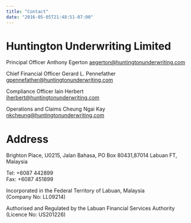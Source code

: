 ```yaml
---
title: "Contact"
date: "2016-05-05T21:48:51-07:00"
---
```

# Huntington Underwriting Limited

Principal Officer
Anthony Egerton
<aegerton@huntingtonunderwriting.com>

Chief Financial Officer
Gerard L. Pennefather
<gpennefather@huntingtonunderwriting.com>

Compliance Officer
Iain Herbert  
<iherbert@huntingtonunderwriting.com>

Operations and Claims
Cheung Ngai Kay  
<nkcheung@huntingtonunderwriting.com>

# Address
Brighton Place, U0215, Jalan Bahasa, PO Box 80431,87014 Labuan FT, Malaysia

Tel: +6087 442899  
Fax: +6087 451899

Incorporated in the Federal Territory of Labuan, Malaysia  
(Company No: LL09214)

Authorised and Regulated by the Labuan Financial Services Authority  
(Licence No: US201226)
